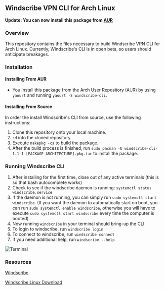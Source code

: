 ## Windscribe VPN CLI for Arch Linux

**Update: You can now install this package from [AUR](https://aur.archlinux.org/packages/windscribe-cli/)**

### Overview
This repository contains the files necessary to build Windscribe VPN CLI for Arch Linux. Currently, Windscribe's CLI is in open beta, so users should anticipate breakages.

### Installation

#### Installing From AUR
- You install this package from the Arch User Repository (AUR) by using `yaourt` and running `yaourt -S windscribe-cli`.

#### Installing From Source
In order the install Windscribe's CLI from source, use the following instructions:

1. Clone this repository onto your local machine.
2. `cd` into the cloned repository.
3. Execute `makepkg -cs` to build the package.
4. After the build process is finished, run `sudo pacman -U windscribe-cli-1.1-1-[PACKAGE ARCHITECTURE].pkg.tar` to install the 
package.

### Running Windscribe CLI
1. After installing for the first time, close out of any active terminals (this is so that bash autocomplete works)
2. Check to see if the windscribe daemon is running: `systemctl status windscribe.service`
3. If the daemon is not running, you can simply run `sudo systemctl start windscribe`. (If you want the daemon to automatically start on boot, you can run `sudo systemctl enable windscribe`, otherwise you will have to execute `sudo systemctl start windscribe` every time the computer is booted)
4. Now running `windscribe` in your terminal should bring-up the CLI
5. To login to windscribe, run `windscribe login`
6. To connect to windscribe, run `windscribe connect`
7. If you need additional help, run `windscribe --help`

![Terminal](images/ready.png)

### Resources
[Windscribe](https://windscribe.com/)

[Windscribe Linux Download](https://windscribe.com/guides/linux)
